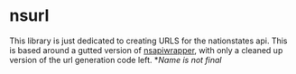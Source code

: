 # nsurl

This library is just dedicated to creating URLS for the nationstates api. This is based around a gutted version of [nsapiwrapper](https://github.com/DolphDev/nsapiwrapper), with only a cleaned up version of the url generation code left. **Name is not final*
